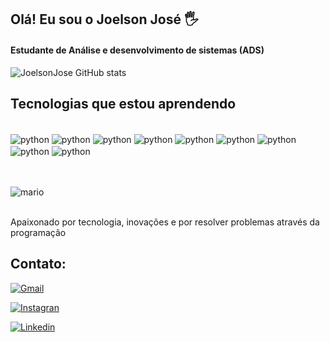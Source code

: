 
## Olá! Eu sou o Joelson José 🖐
 
#### Estudante de Análise e desenvolvimento de sistemas (ADS) 

![JoelsonJose GitHub stats](https://github-readme-stats.vercel.app/api?username=JoelsonJose&show_icons=true&theme=dracula)<br/>


## Tecnologias que estou aprendendo<br/>

<div style="display: inline_block"><br/>
    <img align="center" alt="python" src="https://img.shields.io/badge/Python-3776AB?style=for-the-badge&logo=python&logoColor=white"/>
    <img align="center" alt="python" src="https://img.shields.io/badge/JavaScript-F7DF1E?style=for-the-badge&logo=javascript&logoColor=black"/>
    <img align="center" alt="python" src="https://img.shields.io/badge/TypeScript-007ACC?style=for-the-badge&logo=typescript&logoColor=white"/>
    <img align="center" alt="python" src="https://img.shields.io/badge/Java-ED8B00?style=for-the-badge&logo=openjdk&logoColor=white"/>
    <img align="center" alt="python" src="https://img.shields.io/badge/Figma-F24E1E?style=for-the-badge&logo=figma&logoColor=white"/> 
    <img align="center" alt="python" src="https://img.shields.io/badge/Node.js-43853D?style=for-the-badge&logo=node.js&logoColor=white"/>
    <img align="center" alt="python" src="https://img.shields.io/badge/React-20232A?style=for-the-badge&logo=react&logoColor=61DAFB"/>
    <img align="center" alt="python" src="https://img.shields.io/badge/React_Native-20232A?style=for-the-badge&logo=react&logoColor=61DAFB"/>
    <img align="center" alt="python" src="https://img.shields.io/badge/MySQL-00000F?style=for-the-badge&logo=mysql&logoColor=white"/>
</div><br/>



<br/>![mario](https://user-images.githubusercontent.com/74038190/225813708-98b745f2-7d22-48cf-9150-083f1b00d6c9.gif)<br/>

<br/>Apaixonado por tecnologia, inovações e por resolver problemas através da programação

## Contato:
[![Gmail](https://img.shields.io/badge/Gmail-D14836?style=for-the-badge&logo=gmail&logoColor=white"/>)](joelsonjose222@gmail.com)

[![Instagran](https://img.shields.io/badge/Instagram-E4405F?style=for-the-badge&logo=instagram&logoColor=white
)](https://www.instagram.com/joelsonjosefilho22/)

[![Linkedin](https://img.shields.io/badge/LinkedIn-0077B5?style=for-the-badge&logo=linkedin&logoColor=white
)](https://www.linkedin.com/in/joelson-josé-7722b9295/)

